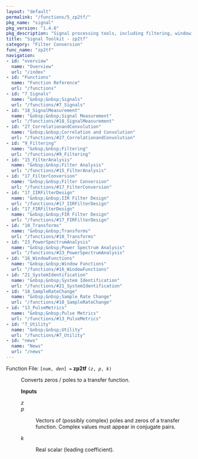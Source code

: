 ```yaml
---
layout: "default"
permalink: "/functions/5_zp2tf/"
pkg_name: "signal"
pkg_version: "1.4.6"
pkg_description: "Signal processing tools, including filtering, windowing and display functions."
title: "Signal Toolkit - zp2tf"
category: "Filter Conversion"
func_name: "zp2tf"
navigation:
- id: "overview"
  name: "Overview"
  url: "/index"
- id: "Functions"
  name: "Function Reference"
  url: "/functions"
- id: "7_Signals"
  name: "&nbsp;&nbsp;Signals"
  url: "/functions/#7_Signals"
- id: "18_SignalMeasurement"
  name: "&nbsp;&nbsp;Signal Measurement"
  url: "/functions/#18_SignalMeasurement"
- id: "27_CorrelationandConvolution"
  name: "&nbsp;&nbsp;Correlation and Convolution"
  url: "/functions/#27_CorrelationandConvolution"
- id: "9_Filtering"
  name: "&nbsp;&nbsp;Filtering"
  url: "/functions/#9_Filtering"
- id: "15_FilterAnalysis"
  name: "&nbsp;&nbsp;Filter Analysis"
  url: "/functions/#15_FilterAnalysis"
- id: "17_FilterConversion"
  name: "&nbsp;&nbsp;Filter Conversion"
  url: "/functions/#17_FilterConversion"
- id: "17_IIRFilterDesign"
  name: "&nbsp;&nbsp;IIR Filter Design"
  url: "/functions/#17_IIRFilterDesign"
- id: "17_FIRFilterDesign"
  name: "&nbsp;&nbsp;FIR Filter Design"
  url: "/functions/#17_FIRFilterDesign"
- id: "10_Transforms"
  name: "&nbsp;&nbsp;Transforms"
  url: "/functions/#10_Transforms"
- id: "23_PowerSpectrumAnalysis"
  name: "&nbsp;&nbsp;Power Spectrum Analysis"
  url: "/functions/#23_PowerSpectrumAnalysis"
- id: "16_WindowFunctions"
  name: "&nbsp;&nbsp;Window Functions"
  url: "/functions/#16_WindowFunctions"
- id: "21_SystemIdentification"
  name: "&nbsp;&nbsp;System Identification"
  url: "/functions/#21_SystemIdentification"
- id: "18_SampleRateChange"
  name: "&nbsp;&nbsp;Sample Rate Change"
  url: "/functions/#18_SampleRateChange"
- id: "13_PulseMetrics"
  name: "&nbsp;&nbsp;Pulse Metrics"
  url: "/functions/#13_PulseMetrics"
- id: "7_Utility"
  name: "&nbsp;&nbsp;Utility"
  url: "/functions/#7_Utility"
- id: "news"
  name: "News"
  url: "/news"
---
```

<dl class="first-deftypefn">
<dt class="deftypefn" id="index-zp2tf"><span class="category-def">Function File: </span><span><code class="def-type">[<var class="var">num</var>, <var class="var">den</var>] =</code> <strong class="def-name">zp2tf</strong> <code class="def-code-arguments">(<var class="var">z</var>, <var class="var">p</var>, <var class="var">k</var>)</code><a class="copiable-link" href="#index-zp2tf"></a></span></dt>
<dd><p>Converts zeros / poles to a transfer function.
</p>
<p><strong class="strong">Inputs</strong>
 </p><dl class="table">
<dt><var class="var">z</var></dt>
<dt><var class="var">p</var></dt>
<dd><p>Vectors of (possibly complex) poles and zeros of a transfer
 function.  Complex values must appear in conjugate pairs.
 </p></dd>
<dt><var class="var">k</var></dt>
<dd><p>Real scalar (leading coefficient).
 </p></dd>
</dl>
</dd></dl>